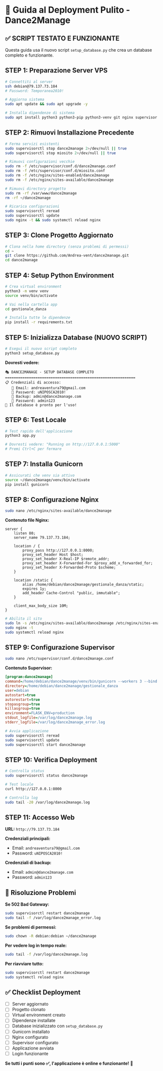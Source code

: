 # 🚀 Guida al Deployment Pulito - Dance2Manage

## ✅ SCRIPT TESTATO E FUNZIONANTE

Questa guida usa il nuovo script `setup_database.py` che crea un database completo e funzionante.

## STEP 1: Preparazione Server VPS

```bash
# Connettiti al server
ssh debian@79.137.73.184
# Password: Temporanea2010!

# Aggiorna sistema
sudo apt update && sudo apt upgrade -y

# Installa dipendenze di sistema
sudo apt install python3 python3-pip python3-venv git nginx supervisor sqlite3 -y
```

## STEP 2: Rimuovi Installazione Precedente

```bash
# Ferma servizi esistenti
sudo supervisorctl stop dance2manage 2>/dev/null || true
sudo supervisorctl stop miosito 2>/dev/null || true

# Rimuovi configurazioni vecchie
sudo rm -f /etc/supervisor/conf.d/dance2manage.conf
sudo rm -f /etc/supervisor/conf.d/miosito.conf
sudo rm -f /etc/nginx/sites-enabled/dance2manage
sudo rm -f /etc/nginx/sites-available/dance2manage

# Rimuovi directory progetto
sudo rm -rf /var/www/dance2manage
rm -rf ~/dance2manage

# Ricarica configurazioni
sudo supervisorctl reread
sudo supervisorctl update
sudo nginx -t && sudo systemctl reload nginx
```

## STEP 3: Clone Progetto Aggiornato

```bash
# Clona nella home directory (senza problemi di permessi)
cd ~
git clone https://github.com/Andrea-vent/dance2manage.git
cd dance2manage
```

## STEP 4: Setup Python Environment

```bash
# Crea virtual environment
python3 -m venv venv
source venv/bin/activate

# Vai nella cartella app
cd gestionale_danza

# Installa tutte le dipendenze
pip install -r requirements.txt
```

## STEP 5: Inizializza Database (NUOVO SCRIPT)

```bash
# Esegui il nuovo script completo
python3 setup_database.py
```

**Dovresti vedere:**
```
🎭 DANCE2MANAGE - SETUP DATABASE COMPLETO
============================================================
📋 Credenziali di accesso:
   📧 Email: andreaventura79@gmail.com
   🔐 Password: uNIPOSCA2010!
   📧 Backup: admin@dance2manage.com
   🔐 Password: admin123
🚀 Il database è pronto per l'uso!
```

## STEP 6: Test Locale

```bash
# Test rapido dell'applicazione
python3 app.py

# Dovresti vedere: "Running on http://127.0.0.1:5000"
# Premi Ctrl+C per fermare
```

## STEP 7: Installa Gunicorn

```bash
# Assicurati che venv sia attivo
source ~/dance2manage/venv/bin/activate
pip install gunicorn
```

## STEP 8: Configurazione Nginx

```bash
sudo nano /etc/nginx/sites-available/dance2manage
```

**Contenuto file Nginx:**
```nginx
server {
    listen 80;
    server_name 79.137.73.184;

    location / {
        proxy_pass http://127.0.0.1:8000;
        proxy_set_header Host $host;
        proxy_set_header X-Real-IP $remote_addr;
        proxy_set_header X-Forwarded-For $proxy_add_x_forwarded_for;
        proxy_set_header X-Forwarded-Proto $scheme;
    }

    location /static {
        alias /home/debian/dance2manage/gestionale_danza/static;
        expires 1y;
        add_header Cache-Control "public, immutable";
    }
    
    client_max_body_size 10M;
}
```

```bash
# Abilita il sito
sudo ln -s /etc/nginx/sites-available/dance2manage /etc/nginx/sites-enabled/
sudo nginx -t
sudo systemctl reload nginx
```

## STEP 9: Configurazione Supervisor

```bash
sudo nano /etc/supervisor/conf.d/dance2manage.conf
```

**Contenuto Supervisor:**
```ini
[program:dance2manage]
command=/home/debian/dance2manage/venv/bin/gunicorn --workers 3 --bind 127.0.0.1:8000 app:app
directory=/home/debian/dance2manage/gestionale_danza
user=debian
autostart=true
autorestart=true
stopasgroup=true
killasgroup=true
environment=FLASK_ENV=production
stdout_logfile=/var/log/dance2manage.log
stderr_logfile=/var/log/dance2manage_error.log
```

```bash
# Avvia applicazione
sudo supervisorctl reread
sudo supervisorctl update
sudo supervisorctl start dance2manage
```

## STEP 10: Verifica Deployment

```bash
# Controlla status
sudo supervisorctl status dance2manage

# Test locale
curl http://127.0.0.1:8000

# Controlla log
sudo tail -20 /var/log/dance2manage.log
```

## STEP 11: Accesso Web

**URL:** `http://79.137.73.184`

**Credenziali principali:**
- Email: `andreaventura79@gmail.com`
- Password: `uNIPOSCA2010!`

**Credenziali di backup:**
- Email: `admin@dance2manage.com`
- Password: `admin123`

## 🔧 Risoluzione Problemi

**Se 502 Bad Gateway:**
```bash
sudo supervisorctl restart dance2manage
sudo tail -f /var/log/dance2manage_error.log
```

**Se problemi di permessi:**
```bash
sudo chown -R debian:debian ~/dance2manage
```

**Per vedere log in tempo reale:**
```bash
sudo tail -f /var/log/dance2manage.log
```

**Per riavviare tutto:**
```bash
sudo supervisorctl restart dance2manage
sudo systemctl reload nginx
```

## ✅ Checklist Deployment

- [ ] Server aggiornato
- [ ] Progetto clonato
- [ ] Virtual environment creato
- [ ] Dipendenze installate
- [ ] Database inizializzato con `setup_database.py`
- [ ] Gunicorn installato
- [ ] Nginx configurato
- [ ] Supervisor configurato
- [ ] Applicazione avviata
- [ ] Login funzionante

**Se tutti i punti sono ✅, l'applicazione è online e funzionante!** 🎉